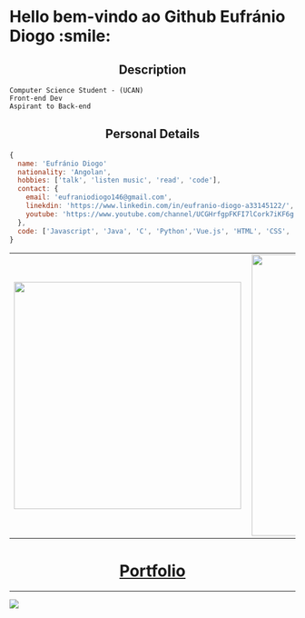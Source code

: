 <h1>Hello bem-vindo ao Github Eufránio Diogo :smile:</h1>

<h2 align="center">Description</h2>

```
Computer Science Student - (UCAN)
Front-end Dev
Aspirant to Back-end
```

<h2 align="center">Personal Details</h2>

```js
{
  name: 'Eufránio Diogo'
  nationality: 'Angolan',
  hobbies: ['talk', 'listen music', 'read', 'code'],
  contact: {
    email: 'eufraniodiogo146@gmail.com',
    linekdin: 'https://www.linkedin.com/in/eufranio-diogo-a33145122/',
    youtube: 'https://www.youtube.com/channel/UCGHrfgpFKFI7lCork7iKF6g'
  },
  code: ['Javascript', 'Java', 'C', 'Python','Vue.js', 'HTML', 'CSS', 'Node.js'],
}
```


<center>
<table>
    <tr>
        <td><img width="400px" align="left" src="https://github-readme-stats.vercel.app/api/top-langs/?username=EufranioDiogo&layout=compact&theme=buefy" /></td>
        <td><img width="495px" align="left" src="https://github-readme-stats.vercel.app/api?username=EufranioDiogo&theme=buefy"/></td>
    </tr>   
</table>
</center>

<h1 align="center" style="color: red;">
    <a align="center" href="https://eufraniodiogo.github.io" target="_blank">Portfolio</a>
</h1>


___

![](https://komarev.com/ghpvc/?username=EufranioDiogo&color=blue&style=flat)
<br>

